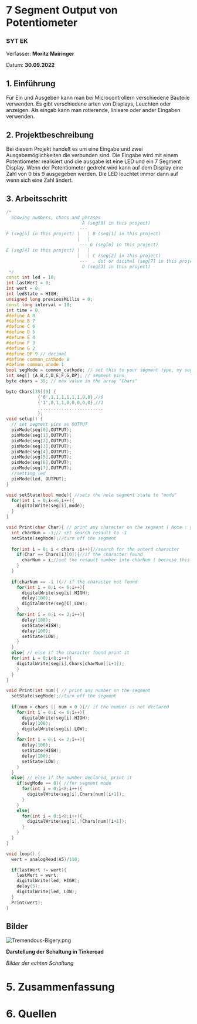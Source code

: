 # 7 Segment Output von Potentiometer

### SYT EK

Verfasser: **Moritz Mairinger**

Datum: **30.09.2022**

## 1.  Einführung 

Für Ein und Ausgeben kann man bei Microcontrollern verschiedene Bauteile verwenden. Es gibt verschiedene arten von Displays, Leuchten oder anzeigen. Als eingab kann man rotierende, linieare oder ander Eingaben verwenden.

## 2. Projektbeschreibung

Bei diesem Projekt handelt es um eine Eingabe und zwei Ausgabemöglichkeiten die verbunden sind. Die Eingabe wird mit einem Potentiometer realisiert und die ausgabe ist eine LED und ein 7 Segment Display. Wenn der Potentiometer gedreht wird kann auf dem Display eine Zahl von 0 bis 9 ausgegeben werden. Die LED leuchtet immer dann auf wenn sich eine Zahl ändert.

## 3. Arbeitsschritt

```c++
/*
  Showing numbers, chars and phrases
                             A (seg[0] in this project)
                            ---
F (seg[5] in this project) |   | B (seg[1] in this project)
                           |   | 
                            --- G (seg[6] in this project)
E (seg[4] in this project) |   | 
                           |   | C (seg[2] in this project)
                            ---  . dot or dicimal (seg[7] in this project)
                             D (seg[3] in this project)
 */
const int led = 10;
int lastWert = 0;
int wert = 0;
int ledState = HIGH;  
unsigned long previousMillis = 0;
const long interval = 10;
int time = 0;
#define A 8
#define B 7
#define C 6
#define D 5
#define E 4
#define F 3
#define G 2
#define DP 9 // decimal
#define common_cathode 0
#define common_anode 1
bool segMode = common_cathode; // set this to your segment type, my segment is common_cathode
int seg[] {A,B,C,D,E,F,G,DP}; // segment pins
byte chars = 35; // max value in the array "Chars"

byte Chars[35][9] { 
            {'0',1,1,1,1,1,1,0,0},//0
            {'1',0,1,1,0,0,0,0,0},//1
            .........................
            };
void setup() {
  // set segment pins as OUTPUT
  pinMode(seg[0],OUTPUT);
  pinMode(seg[1],OUTPUT);
  pinMode(seg[2],OUTPUT);
  pinMode(seg[3],OUTPUT);
  pinMode(seg[4],OUTPUT);
  pinMode(seg[5],OUTPUT);
  pinMode(seg[6],OUTPUT);
  pinMode(seg[7],OUTPUT);
  //setting led
  pinMode(led, OUTPUT);
}

void setState(bool mode){ //sets the hole segment state to "mode"
  for(int i = 0;i<=6;i++){
    digitalWrite(seg[i],mode);
  }
}

void Print(char Char){ // print any character on the segment ( Note : you can't use capital characters ) 
  int charNum = -1;// set search resault to -1
  setState(segMode);//turn off the segment
  
  for(int i = 0; i < chars ;i++){//search for the enterd character
    if(Char == Chars[i][0]){//if the character found
      charNum = i;//set the resault number into charNum ( because this function prints the character using it's number in the array )
    }
  }
 
  if(charNum == -1 ){// if the character not found
    for(int i = 0;i <= 6;i++){
      digitalWrite(seg[i],HIGH);
      delay(100);
      digitalWrite(seg[i],LOW);
    }
    for(int i = 0;i <= 2;i++){
      delay(100);
      setState(HIGH);
      delay(100);
      setState(LOW); 
    }
  }
  else{ // else if the character found print it
  for(int i = 0;i<8;i++){
    digitalWrite(seg[i],Chars[charNum][i+1]);
    }
  }
}

void Print(int num){ // print any number on the segment
  setState(segMode);//turn off the segment
  
  if(num > chars || num < 0 ){// if the number is not declared
    for(int i = 0;i <= 6;i++){
      digitalWrite(seg[i],HIGH);
      delay(100);
      digitalWrite(seg[i],LOW);
    }
    for(int i = 0;i <= 2;i++){
      delay(100);
      setState(HIGH);
      delay(100);
      setState(LOW); 
    }
  }
  else{ // else if the number declared, print it
    if(segMode == 0){ //for segment mode
      for(int i = 0;i<8;i++){
        digitalWrite(seg[i],Chars[num][i+1]);
      }
    }
    else{
      for(int i = 0;i<8;i++){
        digitalWrite(seg[i],!Chars[num][i+1]);
      }
    }
  }
}

void loop() {
  wert = analogRead(A5)/110;

  if(lastWert != wert){
    lastWert = wert;
    digitalWrite(led, HIGH);
    delay(5);
    digitalWrite(led, LOW);
  }
  Print(wert);
}
```

## Bilder
![Tremendous-Bigery.png](https://i.postimg.cc/J4Hcx0MT/Tremendous-Bigery.png)


__Darstellung der Schaltung in Tinkercad__

*Bilder der echten Schaltung* 

# 5. Zusammenfassung






# 6. Quellen 


